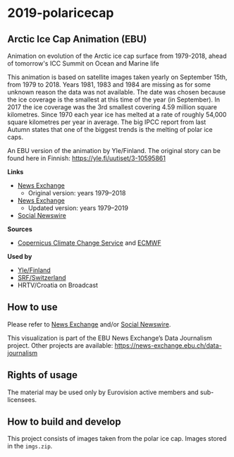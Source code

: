 # 2019-polaricecap

## Arctic Ice Cap Animation (EBU)

Animation on evolution of the Arctic ice cap surface from 1979-2018, ahead of tomorrow's ICC Summit on Ocean and Marine life

This animation is based on satellite images taken yearly on September 15th, from 1979 to 2018. Years 1981, 1983 and 1984 are missing as for some unknown reason the data was not available. The date was chosen because the ice coverage is the smallest at this time of the year (in September).
In 2017 the ice coverage was the 3rd smallest covering 4.59 million square kilometres. Since 1970 each year ice has melted at a rate of roughly 54,000 square kilometres per year in average. The big IPCC report from last Autumn states that one of the biggest trends is the melting of polar ice caps.

An EBU version of the animation by Yle/Finland. The original story can be found here in Finnish: https://yle.fi/uutiset/3-10595861

**Links**
* [News Exchange](https://news-exchange.ebu.ch/item_detail/a99186aaf664d4e8b6ef78bfe20abc95/2019_21044278)
  * Original version: years 1979–2018
* [News Exchange](https://news-exchange.ebu.ch/item_detail/d24f66bb5be1c98583b12102bae5e48b/2019_21058041)
  * Updated version: years 1979–2019
* [Social Newswire](https://www.evnsocialnewswire.ch/climate/climate-animation-shows-the-evolution-of-the-arctic-ice-cap-surface-from-1979-2018-animation/)

**Sources**
* [Copernicus Climate Change Service](https://climate.copernicus.eu/) and [ECMWF](https://www.ecmwf.int/)

**Used by**
* [Yle/Finland](https://yle.fi/uutiset/3-10985619)
* [SRF/Switzerland](https://www.instagram.com/p/B2oSMZ6giRM/)
* HRTV/Croatia on Broadcast

## How to use

Please refer to [News Exchange](https://news-exchange.ebu.ch/item_detail/a99186aaf664d4e8b6ef78bfe20abc95/2019_21044278) and/or [Social Newswire](https://www.evnsocialnewswire.ch/climate/climate-animation-shows-the-evolution-of-the-arctic-ice-cap-surface-from-1979-2018-animation/).

This visualization is part of the EBU News Exchange’s Data Journalism project. Other projects are available: https://news-exchange.ebu.ch/data-journalism

## Rights of usage

The material may be used only by Eurovision active members and sub-licensees.

## How to build and develop

This project consists of images taken from the polar ice cap. Images stored in the `imgs.zip`.